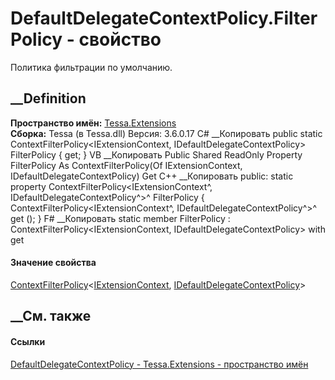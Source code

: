 # DefaultDelegateContextPolicy.FilterPolicy - свойство
Политика фильтрации по умолчанию.
## __Definition
 **Пространство имён:** [Tessa.Extensions](N_Tessa_Extensions.htm)  
 **Сборка:** Tessa (в Tessa.dll) Версия: 3.6.0.17
C# __Копировать
     public static ContextFilterPolicy<IExtensionContext, IDefaultDelegateContextPolicy> FilterPolicy { get; }
VB __Копировать
     Public Shared ReadOnly Property FilterPolicy As ContextFilterPolicy(Of IExtensionContext, IDefaultDelegateContextPolicy)
    	Get
C++ __Копировать
     public:
    static property ContextFilterPolicy<IExtensionContext^, IDefaultDelegateContextPolicy^>^ FilterPolicy {
    	ContextFilterPolicy<IExtensionContext^, IDefaultDelegateContextPolicy^>^ get ();
    }
F# __Копировать
     static member FilterPolicy : ContextFilterPolicy<IExtensionContext, IDefaultDelegateContextPolicy> with get
#### Значение свойства
[ContextFilterPolicy](T_Tessa_Extensions_ContextFilterPolicy_2.htm)<[IExtensionContext](T_Tessa_Extensions_IExtensionContext.htm),
[IDefaultDelegateContextPolicy](T_Tessa_Extensions_IDefaultDelegateContextPolicy.htm)>
##  __См. также
#### Ссылки
[DefaultDelegateContextPolicy -
](T_Tessa_Extensions_DefaultDelegateContextPolicy.htm)
[Tessa.Extensions - пространство имён](N_Tessa_Extensions.htm)
